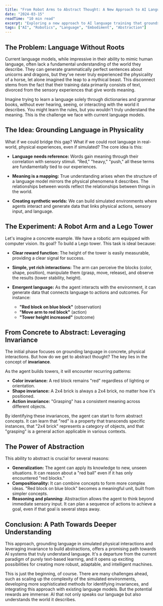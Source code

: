 ```yaml
---
title: "From Robot Arms to Abstract Thought: A New Approach to AI Language Training"
date: "2024-03-15"
readTime: "10 min read"
excerpt: "Exploring a new approach to AI language training that grounds language in physical interactions and leverages abstraction for deeper understanding."
tags: ["AI", "Robotics", "Language", "Embodiment", "Abstraction"]
---
```


## The Problem: Language Without Roots

Current language models, while impressive in their ability to mimic human language, often lack a fundamental understanding of the world they describe. They can generate grammatically perfect sentences about unicorns and dragons, but they've never truly experienced the physicality of a horse, let alone imagined the leap to a mythical beast. This disconnect stems from the fact that their training data primarily consists of text, divorced from the sensory experiences that give words meaning.

Imagine trying to learn a language solely through dictionaries and grammar books, without ever hearing, seeing, or interacting with the world it describes. You might learn the rules, but you wouldn't truly understand the meaning. This is the challenge we face with current language models.

## The Idea: Grounding Language in Physicality

What if we could bridge this gap? What if we could root language in real-world, physical experiences, even if simulated? The core idea is this:

- **Language needs reference:** Words gain meaning through their correlation with sensory stimuli. "Red," "heavy," "push," all these terms are fundamentally tied to our experiences.

- **Meaning is a mapping:** True understanding arises when the structure of a language model mirrors the physical phenomena it describes. The relationships between words reflect the relationships between things in the world.

- **Creating synthetic worlds:** We can build simulated environments where agents interact and generate data that links physical actions, sensory input, and language.

## The Experiment: A Robot Arm and a Lego Tower

Let's imagine a concrete example. We have a robotic arm equipped with computer vision. Its goal? To build a Lego tower. This task is ideal because:

- **Clear reward function:** The height of the tower is easily measurable, providing a clear signal for success.

- **Simple, yet rich interactions:** The arm can perceive the blocks (color, shape, position), manipulate them (grasp, move, release), and observe the results (tower stability, height).

- **Emergent language:** As the agent interacts with the environment, it can generate data that connects language to actions and outcomes. For instance:
    - **"Red block on blue block"** (observation)
    - **"Move arm to red block"** (action)
    - **"Tower height increased"** (outcome)

## From Concrete to Abstract: Leveraging Invariance

The initial phase focuses on grounding language in concrete, physical interactions. But how do we get to abstract thought? The key lies in the concept of **invariance**.

As the agent builds towers, it will encounter recurring patterns:

- **Color invariance:** A red block remains "red" regardless of lighting or orientation.
- **Shape invariance:** A 2x4 brick is always a 2x4 brick, no matter how it's positioned.
- **Action invariance:** "Grasping" has a consistent meaning across different objects.

By identifying these invariances, the agent can start to form abstract concepts. It can learn that "red" is a property that transcends specific instances, that "2x4 brick" represents a category of objects, and that "grasping" is a general action applicable in various contexts.

## The Power of Abstraction

This ability to abstract is crucial for several reasons:

- **Generalization:** The agent can apply its knowledge to new, unseen situations. It can reason about a "red ball" even if it has only encountered "red blocks."
- **Compositionality:** It can combine concepts to form more complex ideas. "Red block on blue block" becomes a meaningful unit, built from simpler concepts.
- **Reasoning and planning:** Abstraction allows the agent to think beyond immediate sensory input. It can plan a sequence of actions to achieve a goal, even if that goal is several steps away.

## Conclusion: A Path Towards Deeper Understanding

This approach, grounding language in simulated physical interactions and leveraging invariance to build abstractions, offers a promising path towards AI systems that truly understand language. It's a departure from the current paradigm of purely text-based learning, and it opens up exciting possibilities for creating more robust, adaptable, and intelligent machines.

This is just the beginning, of course. There are many challenges ahead, such as scaling up the complexity of the simulated environments, developing more sophisticated methods for identifying invariances, and integrating this approach with existing language models. But the potential rewards are immense: AI that not only speaks our language but also understands the world it describes. 